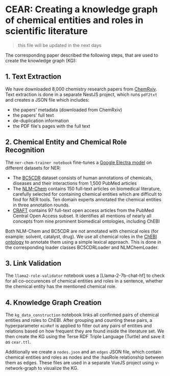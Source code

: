# CEAR: Creating a knowledge graph of chemical entities and roles in scientific literature

> this file will be updated in the next days

The corresponding paper described the following steps, that are used to create the knowledge graph (KG):

## 1. Text Extraction
We have downloaded 8,000 chemistry research papers from [ChemRxiv](https://chemrxiv.org/). Text extraction is done in a separate NestJS project, which runs `pdf2txt` and creates a JSON file which includes:
- the papers' metadata (downloaded from ChemRxiv)
- the papers' full text
- de-duplication information
- the PDF file's pages with the full text

## 2. Chemical Entity and Chemical Role Recognition
The `ner-chem-trainer notebook` fine-tunes a [Google Electra model](https://huggingface.co/google/electra-base-discriminator) on different datasets for NER:

- The [BC5CDR](https://github.com/JHnlp/BioCreative-V-CDR-Corpus) dataset consists of human annotations of chemicals, diseases and their
interactions from 1,500 PubMed articles
- The [NLM-Chem](https://ftp.ncbi.nlm.nih.gov/pub/lu/NLMChem/) contains 150 full-text articles on biomedical literature, carefully
selected for containing chemical entities which are difficult to find for NER tools. Ten
domain experts annotated the chemical entities in three annotation rounds.
- [CRAFT](https://github.com/JHnlp/BioCreative-V-CDR-Corpus) contains 97 full-text open access articles from the PubMed Central
Open Access subset. It identifies all mentions of nearly all concepts from nine prominent
biomedical ontologies, including ChEBI

Both NLM-Chem and BC5CDR are not annotated with chemical roles (for example: solvent, catalyst, drug). We use all chemical roles in the [ChEBI ontology](https://www.ebi.ac.uk/chebi/) to annotate them using a simple lexical approach. This is done in the corresponding loader classes BC5CDRLoader and NLMChemLoader.

## 3. Link Validation
The `llama2-role-validator` notebook uses a [Llama-2-7b-chat-hf] to check for all co-occurences of chemical entities and roles in a sentence, whether the chemical entity has the mentioned chemical role.

## 4. Knowledge Graph Creation
The `kg_data_construction` notebook links all confirmed pairs of chemical entities and roles to ChEBI. After grouping and counting these pairs, a hyperparameter `minRef` is applied to filter out any pairs of entities and relations based on how frequent they are found inside the literature set.
We then create the KG using the Terse RDF Triple Language (Turtle) and save it as `cear.ttl`. 

Additionally we create a `nodes.json` and an `edges` JSON file, which contain chemical entities and roles as nodes and the :hasRole relationship between them as edges. These files are used in a separate VueJS project using v-network-graph to visualize the KG.
